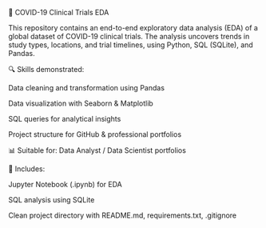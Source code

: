 🧪 COVID-19 Clinical Trials EDA

This repository contains an end-to-end exploratory data analysis (EDA) of a global dataset of COVID-19 clinical trials. The analysis uncovers trends in study types, locations, and trial timelines, using Python, SQL (SQLite), and Pandas.

🔍 Skills demonstrated:

Data cleaning and transformation using Pandas

Data visualization with Seaborn & Matplotlib

SQL queries for analytical insights

Project structure for GitHub & professional portfolios

📊 Suitable for: Data Analyst / Data Scientist portfolios

📁 Includes:

Jupyter Notebook (.ipynb) for EDA

SQL analysis using SQLite

Clean project directory with README.md, requirements.txt, .gitignore
